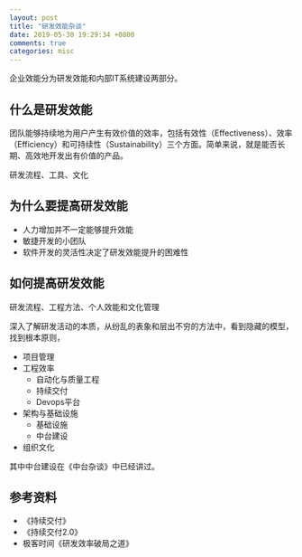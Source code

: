 ```yaml
---
layout: post
title: "研发效能杂谈"
date: 2019-05-30 19:29:34 +0800
comments: true
categories: misc
---
```


企业效能分为研发效能和内部IT系统建设两部分。

## 什么是研发效能

团队能够持续地为用户产生有效价值的效率，包括有效性（Effectiveness）、效率（Efficiency）和可持续性（Sustainability）三个方面。简单来说，就是能否长期、高效地开发出有价值的产品。

研发流程、工具、文化

## 为什么要提高研发效能

- 人力增加并不一定能够提升效能
- 敏捷开发的小团队
- 软件开发的灵活性决定了研发效能提升的困难性

## 如何提高研发效能

研发流程、工程方法、个人效能和文化管理

深入了解研发活动的本质，从纷乱的表象和层出不穷的方法中，看到隐藏的模型，找到根本原则，

- 项目管理
- 工程效率
	- 自动化与质量工程
	- 持续交付
	- Devops平台
- 架构与基础设施
	- 基础设施
	- 中台建设
- 组织文化

其中中台建设在《中台杂谈》中已经讲过。

## 参考资料

- 《持续交付》
- 《持续交付2.0》
- 极客时间《研发效率破局之道》